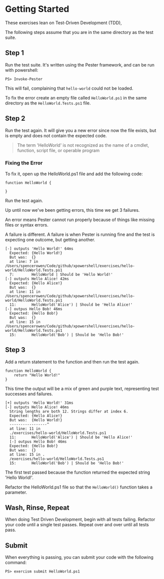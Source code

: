 # Getting Started

These exercises lean on Test-Driven Development (TDD),

The following steps assume that you are in the same directory as the test
suite.

## Step 1

Run the test suite. It's written using the Pester framework, and can be
run with powershell:

    PS> Invoke-Pester

This will fail, complaining that `hello-world` could not be loaded.

To fix the error create an empty file called `HelloWorld.ps1` in the same
directory as the `HelloWorld.Tests.ps1` file.

## Step 2

Run the test again. It will give you a new error since now the file exists,
but is empty and does not contain the expected code.

>The term 'HelloWorld' is not recognized as the name of a cmdlet, function, script file,
or operable program


### Fixing the Error

To fix it, open up the HelloWorld.ps1 file and add the following code:

    function HelloWorld {

    }

Run the test again.

Up until now we've been getting errors, this time we get 3 failures.

An error means Pester cannot run properly because of things like missing files or syntax errors.

A failure is different. A failure is when Pester is running fine and the test is expecting one outcome, but getting another.

```
[-] outputs 'Hello World!' 64ms
  Expected: {Hello World!}
  But was:  {}
  at line: 7 in /Users/spencerowen/Code/github/xpowershell/exercises/hello-world/HelloWorld.Tests.ps1
  7: 		HelloWorld | Should be 'Hello World!'
[-] outputs Hello Alice! 42ms
  Expected: {Hello Alice!}
  But was:  {}
  at line: 11 in /Users/spencerowen/Code/github/xpowershell/exercises/hello-world/HelloWorld.Tests.ps1
  11: 		HelloWorld('Alice') | Should be 'Hello Alice!'
[-] outpus Hello Bob! 46ms
  Expected: {Hello Bob!}
  But was:  {}
  at line: 15 in /Users/spencerowen/Code/github/xpowershell/exercises/hello-world/HelloWorld.Tests.ps1
  15: 		HelloWorld('Bob') | Should be 'Hello Bob!'
  ```

## Step 3

Add a return statement to the function and then run the test again.

```
function HelloWorld {
    return "Hello World!"
}
```

This time the output will be a mix of green and purple text, representing test successes and failures.

```
[+] outputs 'Hello World!' 31ms
[-] outputs Hello Alice! 46ms
  String lengths are both 12. Strings differ at index 6.
  Expected: {Hello Alice!}
  But was:  {Hello World!}
  -----------------^
  at line: 11 in
  ./exercises/hello-world/HelloWorld.Tests.ps1
  11: 		HelloWorld('Alice') | Should be 'Hello Alice!'
  [-] outpus Hello Bob! 46ms
  Expected: {Hello Bob!}
  But was:  {}
  at line: 15 in .
  /exercises/hello-world/HelloWorld.Tests.ps1
  15: 		HelloWorld('Bob') | Should be 'Hello Bob!'
```

The first test passed because the function returned the expected string 'Hello World!'.

Refactor the HelloWorld.ps1 file so that the `HelloWorld()` function takes a parameter.

## Wash, Rinse, Repeat

When doing Test Driven Development, begin with all tests failing.
Refactor your code until a single test passes. Repeat over and over until all tests pass.


## Submit

When everything is passing, you can submit your code with the following
command:

    PS> exercism submit HelloWorld.ps1
